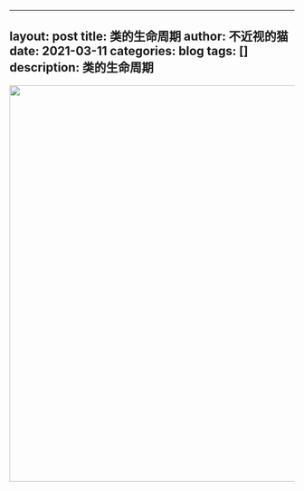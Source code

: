 
---
layout: post
title: 类的生命周期
author: 不近视的猫
date: 2021-03-11
categories: blog
tags: []
description: 类的生命周期
---



<img src="https://img-blog.csdnimg.cn/20210311143743633.png" width = "700">

